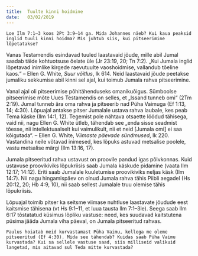 ```yaml
---
title:  Tuulte kinni hoidmine
date:   03/02/2019
---
```


`Loe Ilm 7:1–3 koos 2Pt 3:9–14 ga. Mida Johannes näeb? Kui kaua peaksid inglid tuuli kinni hoidma? Mis juhtub siis, kui pitseerimine lõpetatakse?`

Vanas Testamendis esindavad tuuled laastavaid jõude, mille abil Jumal saadab täide kohtuotsuse õelate üle (Jr 23:19, 20; Tn 7:2). „Kui Jumala inglid lõpetavad inimlike kirgede raevutuulte vaoshoidmise, vallandub tõeline kaos.“ – Ellen G. White, _Suur võitlus_, lk 614. Neid laastavaid jõude peetakse jumaliku sekkumise abil kinni sel ajal, kui toimub Jumala rahva pitseerimine.

Vanal ajal oli pitseerimise põhitähenduseks omanikuõigus. Sümboolse pitseerimise mõte Uues Testamendis on selles, et „Issand tunneb omi“ (2Tm 2:19). Jumal tunneb ära oma rahva ja pitseerib nad Püha Vaimuga (Ef 1:13, 14; 4:30). Lõpuajal antakse pitser Jumalale ustava rahva laubale, kes peab Tema käske (Ilm 14:1, 12). Tegemist pole nähtava otsaette löödud tähisega, vaid nii, nagu Ellen G. White ütleb, tähendab see „enda sisse seadmist tõesse, nii intellektuaalselt kui vaimulikult, nii et neid [Jumala omi] ei saa kõigutada“. – Ellen G. White, _Viimaste päevade sündmused_, lk 220. Vastandina neile võtavad inimesed, kes lõpuks astuvad metsalise poolele, vastu metsalise märgi (Ilm 13:16, 17).

Jumala pitseeritud rahva ustavust on proovile pandud igas põlvkonnas. Kuid ustavuse proovikiviks lõpukriisis saab Jumala käskude pidamine (vaata Ilm 12:17; 14:12). Eriti saab Jumalale kuuletumise proovikiviks neljas käsk (Ilm 14:7). Nii nagu hingamispäev on olnud Jumala rahva tähis Piibli aegadel (Hs 20:12, 20; Hb 4:9, 10), nii saab sellest Jumalale truu olemise tähis lõpukriisis.

Lõpuajal toimib pitser ka seitsme viimase nuhtluse laastavate jõudude eest kaitsmise tähisena (vt Hs 9:1–11, et luua tausta Ilm 7:1–3le). Seega saab Ilm 6:17 tõstatatud küsimus lõpliku vastuse: need, kes suudavad kaitstutena püsima jääda Jumala viha päeval, on Jumala pitseeritud rahvas.

`Paulus hoiatab meid kurvastamast Püha Vaimu, kellega me oleme pitseeritud (Ef 4:30). Mida see tähendab? Kuidas saab Püha Vaimu kurvastada? Kui sa sellele vastuse saad, siis milliseid valikuid langetad, mis aitavad sul Teda mitte kurvastada?`